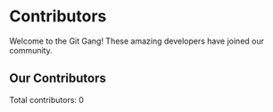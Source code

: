 # Contributors

Welcome to the Git Gang! These amazing developers have joined our community.

## Our Contributors

Total contributors: 0
